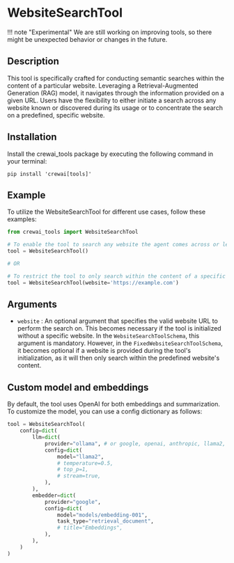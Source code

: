 # WebsiteSearchTool

!!! note "Experimental"
    We are still working on improving tools, so there might be unexpected behavior or changes in the future.

## Description
This tool is specifically crafted for conducting semantic searches within the content of a particular website. Leveraging a Retrieval-Augmented Generation (RAG) model, it navigates through the information provided on a given URL. Users have the flexibility to either initiate a search across any website known or discovered during its usage or to concentrate the search on a predefined, specific website.

## Installation
Install the crewai_tools package by executing the following command in your terminal:

```shell
pip install 'crewai[tools]'
```

## Example
To utilize the WebsiteSearchTool for different use cases, follow these examples:

```python
from crewai_tools import WebsiteSearchTool

# To enable the tool to search any website the agent comes across or learns about during its operation
tool = WebsiteSearchTool()

# OR

# To restrict the tool to only search within the content of a specific website.
tool = WebsiteSearchTool(website='https://example.com')
```

## Arguments
- `website` : An optional argument that specifies the valid website URL to perform the search on. This becomes necessary if the tool is initialized without a specific website. In the `WebsiteSearchToolSchema`, this argument is mandatory. However, in the `FixedWebsiteSearchToolSchema`, it becomes optional if a website is provided during the tool's initialization, as it will then only search within the predefined website's content.

## Custom model and embeddings

By default, the tool uses OpenAI for both embeddings and summarization. To customize the model, you can use a config dictionary as follows:

```python
tool = WebsiteSearchTool(
    config=dict(
        llm=dict(
            provider="ollama", # or google, openai, anthropic, llama2, ...
            config=dict(
                model="llama2",
                # temperature=0.5,
                # top_p=1,
                # stream=true,
            ),
        ),
        embedder=dict(
            provider="google",
            config=dict(
                model="models/embedding-001",
                task_type="retrieval_document",
                # title="Embeddings",
            ),
        ),
    )
)
```
